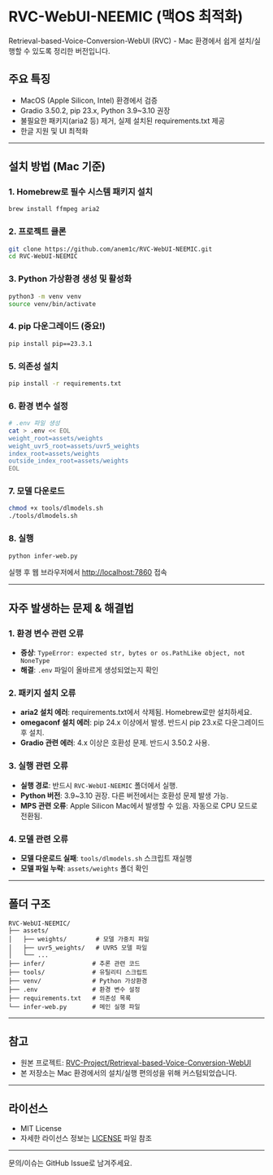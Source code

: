 # RVC-WebUI-NEEMIC (맥OS 최적화)

Retrieval-based-Voice-Conversion-WebUI (RVC) - Mac 환경에서 쉽게 설치/실행할 수 있도록 정리한 버전입니다.

## 주요 특징
- MacOS (Apple Silicon, Intel) 환경에서 검증
- Gradio 3.50.2, pip 23.x, Python 3.9~3.10 권장
- 불필요한 패키지(aria2 등) 제거, 실제 설치된 requirements.txt 제공
- 한글 지원 및 UI 최적화

---

## 설치 방법 (Mac 기준)

### 1. Homebrew로 필수 시스템 패키지 설치
```bash
brew install ffmpeg aria2
```

### 2. 프로젝트 클론
```bash
git clone https://github.com/anem1c/RVC-WebUI-NEEMIC.git
cd RVC-WebUI-NEEMIC
```

### 3. Python 가상환경 생성 및 활성화
```bash
python3 -m venv venv
source venv/bin/activate
```

### 4. pip 다운그레이드 (중요!)
```bash
pip install pip==23.3.1
```

### 5. 의존성 설치
```bash
pip install -r requirements.txt
```

### 6. 환경 변수 설정
```bash
# .env 파일 생성
cat > .env << EOL
weight_root=assets/weights
weight_uvr5_root=assets/uvr5_weights
index_root=assets/weights
outside_index_root=assets/weights
EOL
```

### 7. 모델 다운로드
```bash
chmod +x tools/dlmodels.sh
./tools/dlmodels.sh
```

### 8. 실행
```bash
python infer-web.py
```

실행 후 웹 브라우저에서 [http://localhost:7860](http://localhost:7860) 접속

---

## 자주 발생하는 문제 & 해결법

### 1. 환경 변수 관련 오류
- **증상**: `TypeError: expected str, bytes or os.PathLike object, not NoneType`
- **해결**: `.env` 파일이 올바르게 생성되었는지 확인

### 2. 패키지 설치 오류
- **aria2 설치 에러**: requirements.txt에서 삭제됨. Homebrew로만 설치하세요.
- **omegaconf 설치 에러**: pip 24.x 이상에서 발생. 반드시 pip 23.x로 다운그레이드 후 설치.
- **Gradio 관련 에러**: 4.x 이상은 호환성 문제. 반드시 3.50.2 사용.

### 3. 실행 관련 오류
- **실행 경로**: 반드시 `RVC-WebUI-NEEMIC` 폴더에서 실행.
- **Python 버전**: 3.9~3.10 권장. 다른 버전에서는 호환성 문제 발생 가능.
- **MPS 관련 오류**: Apple Silicon Mac에서 발생할 수 있음. 자동으로 CPU 모드로 전환됨.

### 4. 모델 관련 오류
- **모델 다운로드 실패**: `tools/dlmodels.sh` 스크립트 재실행
- **모델 파일 누락**: `assets/weights` 폴더 확인

---

## 폴더 구조
```
RVC-WebUI-NEEMIC/
├── assets/
│   ├── weights/        # 모델 가중치 파일
│   ├── uvr5_weights/   # UVR5 모델 파일
│   └── ...
├── infer/             # 추론 관련 코드
├── tools/             # 유틸리티 스크립트
├── venv/              # Python 가상환경
├── .env               # 환경 변수 설정
├── requirements.txt   # 의존성 목록
└── infer-web.py       # 메인 실행 파일
```

---

## 참고
- 원본 프로젝트: [RVC-Project/Retrieval-based-Voice-Conversion-WebUI](https://github.com/RVC-Project/Retrieval-based-Voice-Conversion-WebUI)
- 본 저장소는 Mac 환경에서의 설치/실행 편의성을 위해 커스텀되었습니다.

---

## 라이선스
- MIT License
- 자세한 라이선스 정보는 [LICENSE](LICENSE) 파일 참조

---

문의/이슈는 GitHub Issue로 남겨주세요. 
